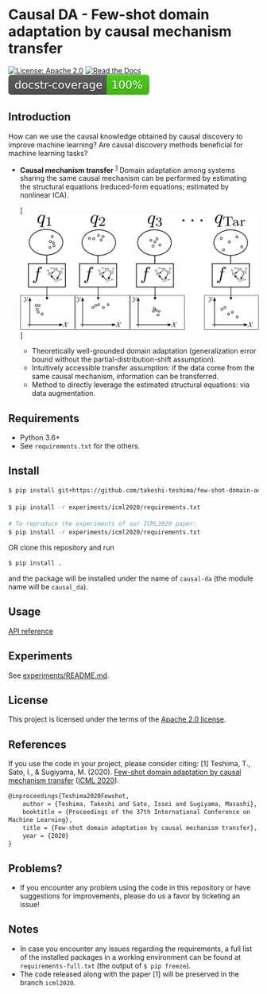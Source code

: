 # Causal DA - Few-shot domain adaptation by causal mechanism transfer

[![License: Apache 2.0](https://img.shields.io/badge/License-Apache%202.0-blue.svg)](https://github.com/takeshi-teshima/few-shot-domain-adaptation-by-causal-mechanism-transfer/blob/master/LICENSE)
[![Read the Docs]()](#)
[![Documentation Coverage Rate Badge](./docs/coverage_badge.svg)](#)

## Introduction
How can we use the causal knowledge obtained by causal discovery to improve machine learning?
Are causal discovery methods beneficial for machine learning tasks?

* **Causal mechanism transfer** <sup>[1](#references)</sup>
  Domain adaptation among systems sharing the same causal mechanism
  can be performed by estimating the structural equations (reduced-form equations; estimated by nonlinear ICA).

  [![Problem setup schema](https://github.com/takeshi-teshima/few-shot-domain-adaptation-by-causal-mechanism-transfer/blob/master/docs/figs/schema_problem_setup.png)]

  * Theoretically well-grounded domain adaptation (generalization error bound without the partial-distribution-shift assumption).
  * Intuitively accessible transfer assumption: if the data come from the same causal mechanism, information can be transferred.
  * Method to directly leverage the estimated structural equations: via data augmentation.

## Requirements
* Python 3.6+
* See `requirements.txt` for the others.

## Install
```bash
$ pip install git+https://github.com/takeshi-teshima/few-shot-domain-adaptation-by-causal-mechanism-transfer

$ pip install -r experiments/icml2020/requirements.txt

# To reproduce the experiments of our ICML2020 paper:
$ pip install -r experiments/icml2020/requirements.txt
```

OR clone this repository and run
```bash
$ pip install .
```
and the package will be installed under the name of `causal-da` (the module name will be `causal_da`).


## Usage
[API reference](#)

## Experiments
See [experiments/README.md](experiments/README.md).

## License
This project is licensed under the terms of the [Apache 2.0 license](./LICENSE).

## References
<!-- This header title is used as an anchor tag somewhere else in this README.md -->
If you use the code in your project, please consider citing:
[1] Teshima, T., Sato, I., & Sugiyama, M. (2020). [Few-shot domain adaptation by causal mechanism transfer](https://arxiv.org/abs/2002.03497) ([ICML 2020](https://icml.cc/Conferences/2020)).

```
@inproceedings{Teshima2020Fewshot,
    author = {Teshima, Takeshi and Sato, Issei and Sugiyama, Masashi},
    booktitle = {Proceedings of the 37th International Conference on Machine Learning},
    title = {Few-shot domain adaptation by causal mechanism transfer},
    year = {2020}
}
```

## Problems?
- If you encounter any problem using the code in this repository or have suggestions for improvements, please do us a favor by ticketing an issue!

## Notes
* In case you encounter any issues regarding the requirements,
  a full list of the installed packages in a working environment can be found at `requirements-full.txt` (the output of `$ pip freeze`).
* The code released along with the paper [1] will be preserved in the branch `icml2020`.
